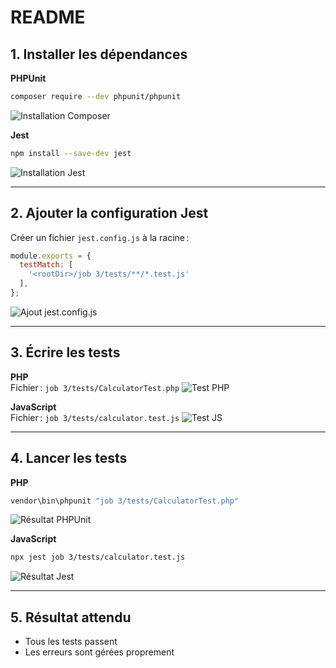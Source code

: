 # README

## 1. Installer les dépendances

**PHPUnit**  
```sh
composer require --dev phpunit/phpunit
```
![Installation Composer](images/etape1_composer.png)

**Jest**  
```sh
npm install --save-dev jest
```
![Installation Jest](images/etape1_jest.png)

---

## 2. Ajouter la configuration Jest

Créer un fichier `jest.config.js` à la racine :
```js
module.exports = {
  testMatch: [
    '<rootDir>/job 3/tests/**/*.test.js'
  ],
};
```
![Ajout jest.config.js](images/etape2_jest_config.png)

---

## 3. Écrire les tests

**PHP**  
Fichier : `job 3/tests/CalculatorTest.php`
![Test PHP](images/etape3_test_php.png)

**JavaScript**  
Fichier : `job 3/tests/calculator.test.js`
![Test JS](images/etape3_test_js.png)

---

## 4. Lancer les tests

**PHP**  
```sh
vendor\bin\phpunit "job 3/tests/CalculatorTest.php"
```
![Résultat PHPUnit](images/etape4_phpunit_result.png)

**JavaScript**  
```sh
npx jest job 3/tests/calculator.test.js
```
![Résultat Jest](images/etape4_jest_result.png)

---

## 5. Résultat attendu

- Tous les tests passent 
- Les erreurs sont gérées proprement
